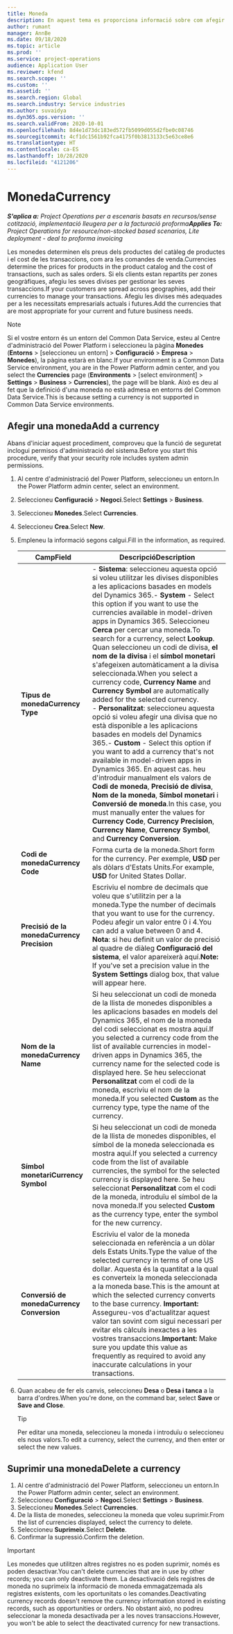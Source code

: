 ```yaml
---
title: Moneda
description: En aquest tema es proporciona informació sobre com afegir i suprimir els tipus de moneda al Project Operations.
author: rumant
manager: AnnBe
ms.date: 09/18/2020
ms.topic: article
ms.prod: ''
ms.service: project-operations
audience: Application User
ms.reviewer: kfend
ms.search.scope: ''
ms.custom: ''
ms.assetid: ''
ms.search.region: Global
ms.search.industry: Service industries
ms.author: suvaidya
ms.dyn365.ops.version: ''
ms.search.validFrom: 2020-10-01
ms.openlocfilehash: 8d4e1d73dc183ed572fb5099d055d2fbe0c08746
ms.sourcegitcommit: 4cf1dc1561b92fca4175f0b3813133c5e63ce8e6
ms.translationtype: HT
ms.contentlocale: ca-ES
ms.lasthandoff: 10/28/2020
ms.locfileid: "4121206"
---
```

# <a name="currency"></a><span data-ttu-id="3bcfe-103">Moneda</span><span class="sxs-lookup"><span data-stu-id="3bcfe-103">Currency</span></span>

<span data-ttu-id="3bcfe-104">_**S'aplica a:** Project Operations per a escenaris basats en recursos/sense cotització, implementació lleugera per a la facturació proforma_</span><span class="sxs-lookup"><span data-stu-id="3bcfe-104">_**Applies To:** Project Operations for resource/non-stocked based scenarios, Lite deployment - deal to proforma invoicing_</span></span>

<span data-ttu-id="3bcfe-105">Les monedes determinen els preus dels productes del catàleg de productes i el cost de les transaccions, com ara les comandes de venda.</span><span class="sxs-lookup"><span data-stu-id="3bcfe-105">Currencies determine the prices for products in the product catalog and the cost of transactions, such as sales orders.</span></span> <span data-ttu-id="3bcfe-106">Si els clients estan repartits per zones geogràfiques, afegiu les seves divises per gestionar les seves transaccions.</span><span class="sxs-lookup"><span data-stu-id="3bcfe-106">If your customers are spread across geographies, add their currencies to manage your transactions.</span></span> <span data-ttu-id="3bcfe-107">Afegiu les divises més adequades per a les necessitats empresarials actuals i futures.</span><span class="sxs-lookup"><span data-stu-id="3bcfe-107">Add the currencies that are most appropriate for your current and future business needs.</span></span>  

> [!NOTE]
> <span data-ttu-id="3bcfe-108">Si el vostre entorn és un entorn del Common Data Service, esteu al Centre d'administració del Power Platform i seleccioneu la pàgina **Monedes** (**Entorns** > [seleccioneu un entorn] > **Configuració** > **Empresa** > **Monedes**), la pàgina estarà en blanc.</span><span class="sxs-lookup"><span data-stu-id="3bcfe-108">If your environment is a Common Data Service environment, you are in the Power Platform admin center, and you select the **Currencies** page (**Environments** > [select environment] > **Settings** > **Business** > **Currencies**), the page will be blank.</span></span> <span data-ttu-id="3bcfe-109">Això es deu al fet que la definició d'una moneda no està admesa en entorns del Common Data Service.</span><span class="sxs-lookup"><span data-stu-id="3bcfe-109">This is because setting a currency is not supported in Common Data Service environments.</span></span>

## <a name="add-a-currency"></a><span data-ttu-id="3bcfe-110">Afegir una moneda</span><span class="sxs-lookup"><span data-stu-id="3bcfe-110">Add a currency</span></span>  
<span data-ttu-id="3bcfe-111">Abans d'iniciar aquest procediment, comproveu que la funció de seguretat inclogui permisos d'administració del sistema.</span><span class="sxs-lookup"><span data-stu-id="3bcfe-111">Before you start this procedure, verify that your security role includes system admin permissions.</span></span> 

1. <span data-ttu-id="3bcfe-112">Al centre d'administració del Power Platform, seleccioneu un entorn.</span><span class="sxs-lookup"><span data-stu-id="3bcfe-112">In the Power Platform admin center, select an environment.</span></span> 
2. <span data-ttu-id="3bcfe-113">Seleccioneu **Configuració** > **Negoci**.</span><span class="sxs-lookup"><span data-stu-id="3bcfe-113">Select **Settings** > **Business**.</span></span>
3. <span data-ttu-id="3bcfe-114">Seleccioneu **Monedes**.</span><span class="sxs-lookup"><span data-stu-id="3bcfe-114">Select **Currencies**.</span></span>  
4. <span data-ttu-id="3bcfe-115">Seleccioneu **Crea**.</span><span class="sxs-lookup"><span data-stu-id="3bcfe-115">Select **New**.</span></span>  
5. <span data-ttu-id="3bcfe-116">Empleneu la informació segons calgui.</span><span class="sxs-lookup"><span data-stu-id="3bcfe-116">Fill in the information, as required.</span></span>  


   |          <span data-ttu-id="3bcfe-117">Camp</span><span class="sxs-lookup"><span data-stu-id="3bcfe-117">Field</span></span>          |                                                                                                                                                                                                                                                                                                                                                                            <span data-ttu-id="3bcfe-118">Descripció</span><span class="sxs-lookup"><span data-stu-id="3bcfe-118">Description</span></span>                                                                                                                                                                                                                                                                                                                                                                            |
   |-------------------------|-------------------------------------------------------------------------------------------------------------------------------------------------------------------------------------------------------------------------------------------------------------------------------------------------------------------------------------------------------------------------------------------------------------------------------------------------------------------------------------------------------------------------------------------------------------------------------------------------------------------------------------------------------------------------------------------------------------------------------------------------------------------|
   |    <span data-ttu-id="3bcfe-119">**Tipus de moneda**</span><span class="sxs-lookup"><span data-stu-id="3bcfe-119">**Currency Type**</span></span>    | <span data-ttu-id="3bcfe-120">- **Sistema**: seleccioneu aquesta opció si voleu utilitzar les divises disponibles a les aplicacions basades en models del Dynamics 365.</span><span class="sxs-lookup"><span data-stu-id="3bcfe-120">- **System** - Select this option if you want to use the currencies available in model-driven apps in Dynamics 365.</span></span> <span data-ttu-id="3bcfe-121">Seleccioneu **Cerca** per cercar una moneda.</span><span class="sxs-lookup"><span data-stu-id="3bcfe-121">To search for a currency,  select **Lookup**.</span></span> <span data-ttu-id="3bcfe-122">Quan seleccioneu un codi de divisa, **el nom de la divisa** i el **símbol monetari** s'afegeixen automàticament a la divisa seleccionada.</span><span class="sxs-lookup"><span data-stu-id="3bcfe-122">When you select a currency code, **Currency Name** and **Currency Symbol** are automatically added for the selected currency.</span></span><br /><span data-ttu-id="3bcfe-123">- **Personalitzat**: seleccioneu aquesta opció si voleu afegir una divisa que no està disponible a les aplicacions basades en models del Dynamics 365.</span><span class="sxs-lookup"><span data-stu-id="3bcfe-123">- **Custom** - Select this option if you want to add a currency that's not available in model-driven apps in Dynamics 365.</span></span> <span data-ttu-id="3bcfe-124">En aquest cas. heu d'introduir manualment els valors de **Codi de moneda**, **Precisió de divisa**, **Nom de la moneda**, **Símbol monetari** i **Conversió de moneda**.</span><span class="sxs-lookup"><span data-stu-id="3bcfe-124">In this case, you must manually enter the values for **Currency Code**, **Currency Precision**, **Currency Name**, **Currency Symbol**, and **Currency Conversion**.</span></span> |
   |    <span data-ttu-id="3bcfe-125">**Codi de moneda**</span><span class="sxs-lookup"><span data-stu-id="3bcfe-125">**Currency Code**</span></span>    |                                                                                                                                                                                                                                                                                                                                            <span data-ttu-id="3bcfe-126">Forma curta de la moneda.</span><span class="sxs-lookup"><span data-stu-id="3bcfe-126">Short form for the currency.</span></span> <span data-ttu-id="3bcfe-127">Per exemple, **USD** per als dòlars d'Estats Units.</span><span class="sxs-lookup"><span data-stu-id="3bcfe-127">For example, **USD** for United States Dollar.</span></span>                                                                                                                                                                                                                                                                                                                                            |
   | <span data-ttu-id="3bcfe-128">**Precisió de la moneda**</span><span class="sxs-lookup"><span data-stu-id="3bcfe-128">**Currency Precision**</span></span>  |                                                                                                                                                                                  <span data-ttu-id="3bcfe-129">Escriviu el nombre de decimals que voleu que s'utilitzin per a la moneda.</span><span class="sxs-lookup"><span data-stu-id="3bcfe-129">Type the number of decimals that you want to use for the currency.</span></span>  <span data-ttu-id="3bcfe-130">Podeu afegir un valor entre 0 i 4.</span><span class="sxs-lookup"><span data-stu-id="3bcfe-130">You can add a value between 0 and 4.</span></span> <span data-ttu-id="3bcfe-131">**Nota**: si heu definit un valor de precisió al quadre de diàleg **Configuració del sistema**, el valor apareixerà aquí.</span><span class="sxs-lookup"><span data-stu-id="3bcfe-131">**Note:**  If you've set a precision value in the **System Settings** dialog box, that value will appear here.</span></span>                                                                                                                                                                                  |
   |    <span data-ttu-id="3bcfe-132">**Nom de la moneda**</span><span class="sxs-lookup"><span data-stu-id="3bcfe-132">**Currency Name**</span></span>    |                                                                                                                                                                                                                                         <span data-ttu-id="3bcfe-133">Si heu seleccionat un codi de moneda de la llista de monedes disponibles a les aplicacions basades en models del Dynamics 365, el nom de la moneda del codi seleccionat es mostra aquí.</span><span class="sxs-lookup"><span data-stu-id="3bcfe-133">If you selected a currency code from the list of available currencies in model-driven apps in Dynamics 365, the currency name for the selected code is displayed here.</span></span> <span data-ttu-id="3bcfe-134">Se heu seleccionat **Personalitzat** com el codi de la moneda, escriviu el nom de la moneda.</span><span class="sxs-lookup"><span data-stu-id="3bcfe-134">If you selected **Custom** as the currency type, type the name of the currency.</span></span>                                                                                                                                                                                                                                          |
   |   <span data-ttu-id="3bcfe-135">**Símbol monetari**</span><span class="sxs-lookup"><span data-stu-id="3bcfe-135">**Currency Symbol**</span></span>   |                                                                                                                                                                                                                                                                      <span data-ttu-id="3bcfe-136">Si heu seleccionat un codi de moneda de la llista de monedes disponibles, el símbol de la moneda seleccionada es mostra aquí.</span><span class="sxs-lookup"><span data-stu-id="3bcfe-136">If you selected a currency code from the list of available currencies, the symbol for the selected currency is displayed here.</span></span> <span data-ttu-id="3bcfe-137">Se heu seleccionat **Personalitzat** com el codi de la moneda, introduïu el símbol de la nova moneda.</span><span class="sxs-lookup"><span data-stu-id="3bcfe-137">If you selected **Custom** as the currency type, enter the symbol for the new currency.</span></span>                                                                                                                                                                                                                                                                       |
   | <span data-ttu-id="3bcfe-138">**Conversió de moneda**</span><span class="sxs-lookup"><span data-stu-id="3bcfe-138">**Currency Conversion**</span></span> |                                                                                                                                                                                                                                     <span data-ttu-id="3bcfe-139">Escriviu el valor de la moneda seleccionada en referència a un dòlar dels Estats Units.</span><span class="sxs-lookup"><span data-stu-id="3bcfe-139">Type the value of the selected currency in terms of one US dollar.</span></span> <span data-ttu-id="3bcfe-140">Aquesta és la quantitat a la qual es converteix la moneda seleccionada a la moneda base.</span><span class="sxs-lookup"><span data-stu-id="3bcfe-140">This is the amount at which the selected currency converts to the base currency.</span></span> <span data-ttu-id="3bcfe-141">**Important:** Assegureu-vos d'actualitzar aquest valor tan sovint com sigui necessari per evitar els càlculs inexactes a les vostres transaccions.</span><span class="sxs-lookup"><span data-stu-id="3bcfe-141">**Important:**  Make sure you update this value as frequently as required to avoid any inaccurate calculations in your transactions.</span></span>                                                                                                                                                                                                                                      |


6. <span data-ttu-id="3bcfe-142">Quan acabeu de fer els canvis, seleccioneu **Desa** o **Desa i tanca** a la barra d'ordres.</span><span class="sxs-lookup"><span data-stu-id="3bcfe-142">When you're done, on the command bar, select **Save** or **Save and Close**.</span></span>  

   > [!TIP]
   >  <span data-ttu-id="3bcfe-143">Per editar una moneda, seleccioneu la moneda i introduïu o seleccioneu els nous valors.</span><span class="sxs-lookup"><span data-stu-id="3bcfe-143">To edit a currency, select the currency, and then enter or select the new values.</span></span>  

## <a name="delete-a-currency"></a><span data-ttu-id="3bcfe-144">Suprimir una moneda</span><span class="sxs-lookup"><span data-stu-id="3bcfe-144">Delete a currency</span></span>  

1. <span data-ttu-id="3bcfe-145">Al centre d'administració del Power Platform, seleccioneu un entorn.</span><span class="sxs-lookup"><span data-stu-id="3bcfe-145">In the Power Platform admin center, select an environment.</span></span> 
2. <span data-ttu-id="3bcfe-146">Seleccioneu **Configuració** > **Negoci**.</span><span class="sxs-lookup"><span data-stu-id="3bcfe-146">Select **Settings** > **Business**.</span></span>
3. <span data-ttu-id="3bcfe-147">Seleccioneu **Monedes**.</span><span class="sxs-lookup"><span data-stu-id="3bcfe-147">Select **Currencies**.</span></span>  
4. <span data-ttu-id="3bcfe-148">De la llista de monedes, seleccioneu la moneda que voleu suprimir.</span><span class="sxs-lookup"><span data-stu-id="3bcfe-148">From the list of currencies displayed, select the currency to delete.</span></span>  
5. <span data-ttu-id="3bcfe-149">Seleccioneu **Suprimeix**.</span><span class="sxs-lookup"><span data-stu-id="3bcfe-149">Select **Delete**.</span></span>  
6. <span data-ttu-id="3bcfe-150">Confirmar la supressió.</span><span class="sxs-lookup"><span data-stu-id="3bcfe-150">Confirm the deletion.</span></span>  

> [!IMPORTANT]
>  <span data-ttu-id="3bcfe-151">Les monedes que utilitzen altres registres no es poden suprimir, només es poden desactivar.</span><span class="sxs-lookup"><span data-stu-id="3bcfe-151">You can't delete currencies that are in use by other records; you can only deactivate them.</span></span> <span data-ttu-id="3bcfe-152">La desactivació dels registres de moneda no suprimeix la informació de moneda emmagatzemada als registres existents, com les oportunitats o les comandes.</span><span class="sxs-lookup"><span data-stu-id="3bcfe-152">Deactivating currency records doesn't remove the currency information stored in existing records, such as opportunities or orders.</span></span> <span data-ttu-id="3bcfe-153">No obstant això, no podreu seleccionar la moneda desactivada per a les noves transaccions.</span><span class="sxs-lookup"><span data-stu-id="3bcfe-153">However, you won't be able to select the deactivated currency for new transactions.</span></span>  
